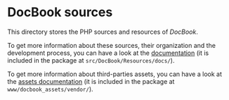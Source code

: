 DocBook sources
===============

This directory stores the PHP sources and resources of *DocBook*.

To get more information about these sources, their organization and
the development process, you can have a look at the 
[documentation](http://github.com/atelierspierrot/docbook/tree/master/src/DocBook/Resources/docs/)
(it is included in the package at `src/DocBook/Resources/docs/`).

To get more information about third-parties assets, you can have a look
at the [assets documentation](http://github.com/atelierspierrot/docbook/tree/master/www/docbook_assets/vendor/)
(it is included in the package at `www/docbook_assets/vendor/`).
